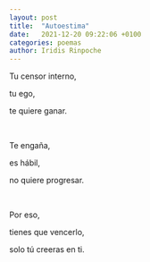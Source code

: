 ```yaml
---
layout: post
title:  "Autoestima"
date:   2021-12-20 09:22:06 +0100
categories: poemas
author: Iridis Rinpoche
---
```


Tu censor interno,

tu ego, 

te quiere ganar.

<br>

Te engaña,

es hábil,

no quiere progresar.

<br>

Por eso,

tienes que vencerlo,

solo tú creeras en ti.





